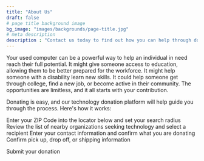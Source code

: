 ```yaml
---
title: "About Us"
draft: false
# page title background image
bg_image: "images/backgrounds/page-title.jpg"
# meta description
description : "Contact us today to find out how you can help through donations, funding and volunteering"
---
```


Your used computer can be a powerful way to help an individual in need reach their full potential. It might give someone access to education, allowing them to be better prepared for the workforce. It might help someone with a disability learn new skills. It could help someone get through college, find a new job, or become active in their community. The opportunities are limitless, and it all starts with your contribution.

Donating is easy, and our technology donation platform will help guide you through the process. Here's how it works:

Enter your ZIP Code into the locator below and set your search radius
Review the list of nearby organizations seeking technology and select a recipient
Enter your contact information and confirm what you are donating
Confirm pick up, drop off, or shipping information

Submit your donation


